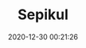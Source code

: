 ---
title: "Sepikul"
slug: 'sepikul'
date: 2020-12-30 00:21:26
location: 'Sukoharjo, Jawa Tengah'
description: 'Cukup sepikul, cukup sampai disini, hari sudah pagi'
image: 'https://i.postimg.cc/C1zsg9S2/DSC00100.jpg'
categories: nature
artist: 'Mahaputera'
---